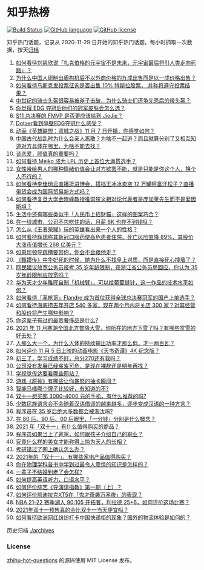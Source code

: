 # 知乎热榜
[![Build Status](https://github.com/ToWeLong/zhihu-hot-questions/workflows/CI/badge.svg)](https://github.com/ToWeLong/zhihu-hot-questions/actions)
[![GitHub language](https://img.shields.io/badge/language-golang-orange.svg)](https://golang.org/)
[![GitHub license](https://img.shields.io/github/license/ToWeLong/zhihu-hot-questions)](https://github.com/ToWeLong/zhihu-hot-questions/blob/main/LICENSE)

知乎热门话题，记录从 2020-11-29 日开始的知乎热门话题。每小时抓取一次数据，按天[归档](./archives)

<!-- BEGIN -->

1. [如何看待刘慈欣说「扎克伯格的元宇宙不是未来，元宇宙最后将引人类走向死路」？](https://www.zhihu.com/question/496880204)
1. [为什么中国人研制出盾构机后不以外商价格的九成出售而是以一成价格出售？](https://www.zhihu.com/question/496473622)
1. [如何看待马斯克发投票征询是否出售 10% 特斯拉股票， 并称将遵守投票结果？](https://www.zhihu.com/question/497174178)
1. [中世纪的骑士头盔很容易被斧子击破，为什么骑士们还争先恐后的带头盔？](https://www.zhihu.com/question/496907603)
1. [你觉得 EDG 夺冠后他们的冠军皮肤会怎么选？](https://www.zhihu.com/question/497148632)
1. [S11 总决赛的 FMVP 是否更应该给到 JieJie？](https://www.zhihu.com/question/497145016)
1. [Dotaer看到隔壁EDG夺冠什么感受？](https://www.zhihu.com/question/497157171)
1. [动画《英雄联盟：双城之战》11 月 7 日开播，你感觉如何？](https://www.zhihu.com/question/496825969)
1. [中国古代战乱时为什么会亲人离散？为啥不一起逃？而且就算分别了又相互知道对方具体在哪里，为啥不能去找？](https://www.zhihu.com/question/497054603)
1. [谈恋爱，颜值真的重要吗？](https://www.zhihu.com/question/485367235)
1. [如何看待 Meiko 成为 LPL 历史上首位大满贯选手？](https://www.zhihu.com/question/497147867)
1. [女性带给男人的哪种情绪价值会让对方欲罢不能，就是只能是你这个人，换个人不行的？](https://www.zhihu.com/question/420320432)
1. [如何看待李佳琦云直播逛进博会，搭档王冰冰卖空 12 万罐阿富汗松子？直播带货会成为国际贸易新方式吗？](https://www.zhihu.com/question/497100362)
1. [如何看待复旦大学金晓峰教授推崇狭义相对论代表者是庞加莱先生而不是爱因斯坦？](https://www.zhihu.com/question/496550997)
1. [生活中还有哪些类似于「人民币上招财猫」这样的图案巧合？](https://www.zhihu.com/question/497115749)
1. [在一线城市，公司不包吃住的话，月薪 6K 也存不到钱吗？](https://www.zhihu.com/question/496372439)
1. [怎么从《王者荣耀》玩的英雄看出来一个人的性格？](https://www.zhihu.com/question/355786205)
1. [如何看待辉瑞称其新冠口服药使高危患者住院、死亡风险直降 89%，其股价大涨市值增长 268 亿美元？](https://www.zhihu.com/question/496955961)
1. [如果现领导跳槽要带你，你会不会跟他走？](https://www.zhihu.com/question/496224827)
1. [《甄嬛传》中华妃死的时候，她为什么不找皇上对质，而是直接死心撞墙了？](https://www.zhihu.com/question/401760465)
1. [网民建议放宽公务员报考 35 岁年龄限制，获浙江省公务员局回应，你认为 35 岁年龄限制应放宽吗？](https://www.zhihu.com/question/497239438)
1. [华为天才少年稚晖自制「机械臂」，可以给葡萄缝针，这一作品的技术水平如何？](https://www.zhihu.com/question/491080130)
1. [如何看待「圣枪哥」Flandre 成为首位获得全球总决赛冠军的国产上单选手？](https://www.zhihu.com/question/497150078)
1. [如何看待海底捞去年开店 540 多家，现在两个月内将关店 300 家？对其经营和股价将产生哪些影响？](https://www.zhihu.com/question/496894229)
1. [你这辈子有过的最贵奢侈品是什么?](https://www.zhihu.com/question/434451061)
1. [2021 年 11 月寒潮全国北方普降大雪，你所在的地方下雪了吗？有哪些赏雪的好去处？](https://www.zhihu.com/question/496708111)
1. [人那么大一个，为什么人体的持续输出功率才那么低，才一两百瓦？](https://www.zhihu.com/question/496628611)
1. [如何评价 11 月 5 日上映的动画电影《天书奇谭》4K 纪念版？](https://www.zhihu.com/question/496567609)
1. [初三了，学习成绩不好，总分270还有救吗？](https://www.zhihu.com/question/495664929)
1. [公司没有发展已经岌岌可危，是现在裸辞还是明年再找？](https://www.zhihu.com/question/496357090)
1. [学视觉传达要看哪些网站？](https://www.zhihu.com/question/48642760)
1. [游戏《原神》有哪些让你暴怒的抽卡瞬间？](https://www.zhihu.com/question/459051152)
1. [智能马桶哪个牌子比较好，有知道的不?](https://www.zhihu.com/question/28712062)
1. [双十一想买部 3000-4000 元的手机，有什么推荐的吗?](https://www.zhihu.com/question/496306365)
1. [少数民族语言会不会随着汉语借词的越来越多，逐步变成汉语的一种方言？](https://www.zhihu.com/question/35137133)
1. [程序员在 35 岁后绝大多数都会被淘汰吗?](https://www.zhihu.com/question/496034281)
1. [在 80  后、90 后、00 后眼里，「一分钱」分别是什么概念？](https://www.zhihu.com/question/496791130)
1. [2021 年「双十一」有什么值得购买的商品？](https://www.zhihu.com/question/488979366)
1. [程序员如果当上了爸爸，如何跟孩子介绍自己的职业？](https://www.zhihu.com/question/24201778)
1. [究竟什么样的美女才能称得上惊为天人的长相？](https://www.zhihu.com/question/59544166)
1. [考研错过了网上确认怎么办？](https://www.zhihu.com/question/431859467)
1. [2021年的「双十一」，有哪些家电产品值得购买？](https://www.zhihu.com/question/489411149)
1. [你在物理学科普书中学到过最令人震惊的知识是怎样的？](https://www.zhihu.com/question/456001315)
1. [一辈子不结婚到老了会怎样?](https://www.zhihu.com/question/443354340)
1. [如何提高英语听力，口语水平？](https://www.zhihu.com/question/454741436)
1. [如何评价综艺《导演请指教》第一期（上）？](https://www.zhihu.com/question/496890776)
1. [如何评价凯迪拉克XT5在「鬼才奇袭万圣夜」的表现？](https://www.zhihu.com/question/495934780)
1. [NBA 21-22 赛季湖人 90:105 开拓者，利拉德 25+6，如何评价这场比赛？](https://www.zhihu.com/question/497180961)
1. [2021年双十一预售真的会比双十一当天便宜吗？](https://www.zhihu.com/question/301494154)
1. [如何看待欧洲网红纷纷打卡中国快递柜的现象？国外的物流体验是如何的？](https://www.zhihu.com/question/496654856)

<!-- END -->

历史归档 [./archives](./archives)


### License
[zhihu-hot-questions](https://github.com/towelong/zhihu-hot-questions) 的源码使用 MIT License 发布。